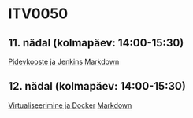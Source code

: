 # ITV0050
## 11. nädal (kolmapäev: 14:00-15:30)
[Pidevkooste ja Jenkins](https://gitpitch.com/GertKanter/itv0050/jenkins)
[Markdown](https://github.com/GertKanter/itv0050/blob/jenkins/PITCHME.md)
## 12. nädal (kolmapäev: 14:00-15:30)
[Virtualiseerimine ja Docker](https://gitpitch.com/GertKanter/itv0050/docker)
[Markdown](https://github.com/GertKanter/itv0050/blob/docker/PITCHME.md)
